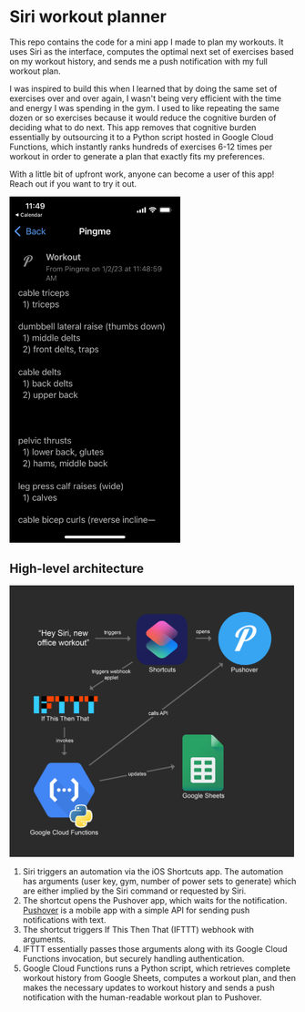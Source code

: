 # Siri workout planner

This repo contains the code for a mini app I made to plan my workouts. It uses Siri as the interface, computes the optimal next set of exercises based on my workout history, and sends me a push notification with my full workout plan.

I was inspired to build this when I learned that by doing the same set of exercises over and over again, I wasn't being very efficient with the time and energy I was spending in the gym. I used to like repeating the same dozen or so exercises because it would reduce the cognitive burden of deciding what to do next. This app removes that cognitive burden essentially by outsourcing it to a Python script hosted in Google Cloud Functions, which instantly ranks hundreds of exercises 6-12 times per workout in order to generate a plan that exactly fits my preferences.

With a little bit of upfront work, anyone can become a user of this app! Reach out if you want to try it out.

<img src="https://github.com/AitanG/siri-workout-planner/blob/master/example-output.png?raw=true" alt="Example output" width="300"/>


## High-level architecture

<img src="https://github.com/AitanG/siri-workout-planner/blob/master/architecture.png?raw=true" alt="High-level architecture" width="500"/>

1. Siri triggers an automation via the iOS Shortcuts app. The automation has arguments (user key, gym, number of power sets to generate) which are either implied by the Siri command or requested by Siri.
1. The shortcut opens the Pushover app, which waits for the notification. [Pushover](https://pushover.net/) is a mobile app with a simple API for sending push notifications with text.
1. The shortcut triggers If This Then That (IFTTT) webhook with arguments.
1. IFTTT essentially passes those arguments along with its Google Cloud Functions invocation, but securely handling authentication.
1. Google Cloud Functions runs a Python script, which retrieves complete workout history from Google Sheets, computes a workout plan, and then makes the necessary updates to workout history and sends a push notification with the human-readable workout plan to Pushover.
